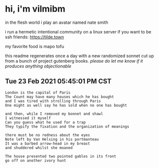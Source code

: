 # hi, i'm vilmibm

in the flesh world i play an avatar named nate smith

i run a hermetic intentional community on a linux server if you want to be ssh friends: https://tilde.town

my favorite food is mapo tofu

this readme regenerates once a day with a new randomized sonnet cut up from a bunch of project gutenberg books.
_please do let me know if it produces anything objectionable_

## Tue 23 Feb 2021 05:45:01 PM CST

    London is the capital of Paris
    The Count may have many houses which he has bought
    and I was tired with strolling through Paris
    One might as well say he has sold when no one has bought
    
    and then, while I removed my bonnet and shawl
    I witnessed it myself
    Can you guess what he used for a trap
    They typify the fixation and the organization of meanings
    
    there must be no redness about the eyes
    Note left by Van Helsing in his portmanteau
    It was a barbed arrow-head in my breast
    and shuddered whilst she moaned
    
    The house presented two pointed gables in its front
    go off on another ivory hunt
